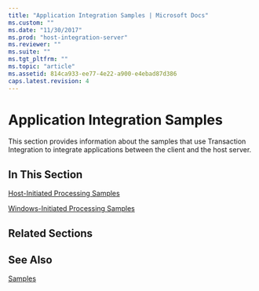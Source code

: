```yaml
---
title: "Application Integration Samples | Microsoft Docs"
ms.custom: ""
ms.date: "11/30/2017"
ms.prod: "host-integration-server"
ms.reviewer: ""
ms.suite: ""
ms.tgt_pltfrm: ""
ms.topic: "article"
ms.assetid: 814ca933-ee77-4e22-a900-e4ebad87d386
caps.latest.revision: 4
---
```

# Application Integration Samples
This section provides information about the samples that use Transaction Integration to integrate applications between the client and the host server.  
  
## In This Section  
 [Host-Initiated Processing Samples](../HIS2010/host-initiated-processing-samples.md)  
  
 [Windows-Initiated Processing Samples](../HIS2010/windows-initiated-processing-samples.md)  
  
## Related Sections  
  
## See Also  
 [Samples](../HIS2010/samples.md)